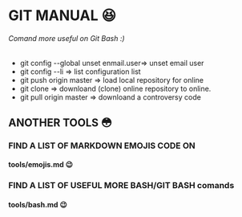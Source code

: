 

# GIT MANUAL :satisfied:

###### Comand more useful on Git Bash :)

* git config --global unset enmail.user=> unset email user
* git config --li => list configuration list
* git push origin master => load local repository for online
* git clone <url> =>  downloand (clone) online repository to online.
* git pull origin master => downloand a controversy code

## ANOTHER TOOLS :flushed:
### FIND A LIST OF MARKDOWN EMOJIS CODE ON 
#### tools/emojis.md :wink:
### FIND A LIST OF USEFUL MORE BASH/GIT BASH comands 
#### tools/bash.md :wink: